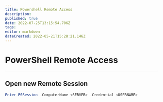 ```yaml
---
title: Powershell Remote Access
description: 
published: true
date: 2022-07-25T13:15:54.706Z
tags: 
editor: markdown
dateCreated: 2022-05-21T15:28:21.146Z
---
```

# PowerShell Remote Access


---
## Open new Remote Session

```powershell
Enter-PSSession -ComputerName <SERVER> -Credential <USERNAME>
```

